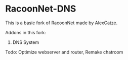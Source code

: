 # RacoonNet-DNS
This is a basic fork of RacoonNet made by AlexCatze.

Addons in this fork:
1. DNS System

Todo: Optimize webserver and router, Remake chatroom
